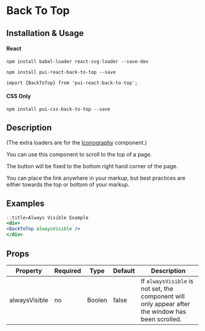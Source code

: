 # Back To Top

## Installation & Usage

#### React
`npm install babel-loader react-svg-loader --save-dev`

`npm install pui-react-back-to-top --save`

`import {BackToTop} from 'pui-react-back-to-top';`

#### CSS Only
`npm install pui-css-back-to-top --save`

## Description

(The extra loaders are for the [Iconography](/react_base_iconography.html) component.)

You can use this component to scroll to the top of a page.

The button will be fixed to the bottom right hand corner of the page.

You can place the link anywhere in your markup, but best practices are either towards the top or bottom of your markup.

## Examples

```jsx
::title=Always Visible Example
<div>
<BackToTop alwaysVisible />
</div>
```

## Props

Property | Required | Type | Default | Description
---------|----------|------|---------|------------
alwaysVisible  | no | Boolen | false | If `alwaysVisible` is not set, the component will only appear after the window has been scrolled.
